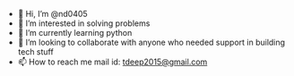 - 👋 Hi, I’m @nd0405
- 👀 I’m interested in solving problems
- 🌱 I’m currently learning python
- 💞️ I’m looking to collaborate with anyone who needed support in building tech stuff
- 📫 How to reach me mail id: tdeep2015@gmail.com


<!---
nd0405/nd0405 is a ✨ special ✨ repository because its `README.md` (this file) appears on your GitHub profile.
You can click the Preview link to take a look at your changes.
--->
